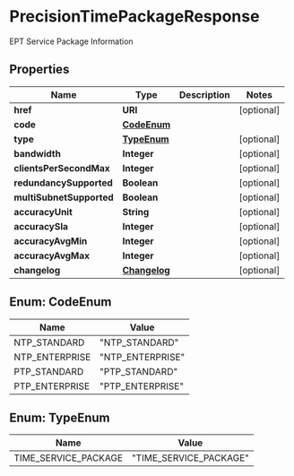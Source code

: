 

# PrecisionTimePackageResponse

EPT Service Package Information

## Properties

| Name | Type | Description | Notes |
|------------ | ------------- | ------------- | -------------|
|**href** | **URI** |  |  [optional] |
|**code** | [**CodeEnum**](#CodeEnum) |  |  |
|**type** | [**TypeEnum**](#TypeEnum) |  |  [optional] |
|**bandwidth** | **Integer** |  |  [optional] |
|**clientsPerSecondMax** | **Integer** |  |  [optional] |
|**redundancySupported** | **Boolean** |  |  [optional] |
|**multiSubnetSupported** | **Boolean** |  |  [optional] |
|**accuracyUnit** | **String** |  |  [optional] |
|**accuracySla** | **Integer** |  |  [optional] |
|**accuracyAvgMin** | **Integer** |  |  [optional] |
|**accuracyAvgMax** | **Integer** |  |  [optional] |
|**changelog** | [**Changelog**](Changelog.md) |  |  [optional] |



## Enum: CodeEnum

| Name | Value |
|---- | -----|
| NTP_STANDARD | &quot;NTP_STANDARD&quot; |
| NTP_ENTERPRISE | &quot;NTP_ENTERPRISE&quot; |
| PTP_STANDARD | &quot;PTP_STANDARD&quot; |
| PTP_ENTERPRISE | &quot;PTP_ENTERPRISE&quot; |



## Enum: TypeEnum

| Name | Value |
|---- | -----|
| TIME_SERVICE_PACKAGE | &quot;TIME_SERVICE_PACKAGE&quot; |



